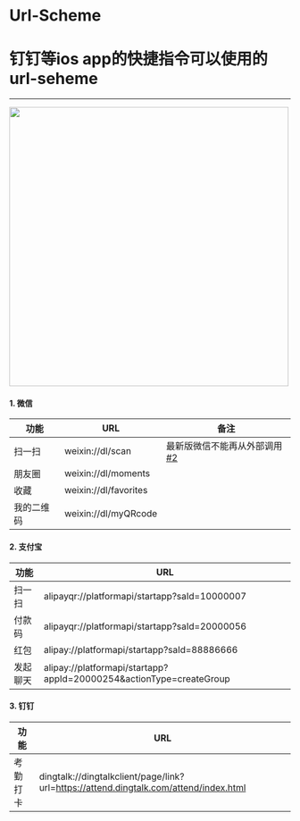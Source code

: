# Url-Scheme
# 钉钉等ios app的快捷指令可以使用的url-seheme
---

<img src="https://i.loli.net/2021/04/22/p8VEjmxIfwPTHyL.jpg"  width="500"/>

#### 1. 微信
功能 | URL | 备注
---- | ---- | ----
扫一扫 | weixin://dl/scan | 最新版微信不能再从外部调用 [#2](https://github.com/paicha/url-schemes-collecting/issues/2)
朋友圈 | weixin://dl/moments
收藏 | weixin://dl/favorites
我的二维码 | weixin://dl/myQRcode

#### 2. 支付宝
功能 | URL
---- | ----
扫一扫 | alipayqr://platformapi/startapp?saId=10000007
付款码 | alipayqr://platformapi/startapp?saId=20000056
红包 | alipay://platformapi/startapp?saId=88886666
发起聊天 | alipay://platformapi/startapp?appId=20000254&actionType=createGroup

#### 3. 钉钉
功能 | URL
---- | ----
考勤打卡 | dingtalk://dingtalkclient/page/link?url=https://attend.dingtalk.com/attend/index.html

